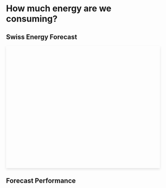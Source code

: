 # How much energy are we consuming?

## Swiss Energy Forecast
<div id="last-updated"></div>
<div id="plotly-chart" style="width: 100%; height: 400px; box-shadow: 0px 4px 8px rgba(0, 0, 0, 0.1);"></div>

<script>
    async function fetchLastUpdated() {
        try {
            const response = await fetch('https://vps.arthurgassner.ch/latest-forecast-ts');
            if (!response.ok) {
                throw new Error('Network response was not ok: ' + response.statusText);
            }

            const data = await response.json();
            displayLastUpdated(data.latest_forecast_ts);
        } catch (error) {
            console.error('Error fetching data:', error);
            document.getElementById('last-updated').textContent = 'Error fetching last updated time.';
        }
    }

    function displayLastUpdated(timestamp) {
        const lastUpdatedDate = new Date(timestamp * 1000); // Convert from seconds to milliseconds
        const timeAgo = timeSince(lastUpdatedDate);
        document.getElementById('last-updated').textContent = `Last update: ${timeAgo} ago`;
    }

    function timeSince(date) {
        const now = new Date();
        const seconds = Math.floor((now - date) / 1000);
        let interval = Math.floor(seconds / 31536000);

        if (interval > 1) return interval + " years";
        interval = Math.floor(seconds / 2592000);
        if (interval > 1) return interval + " months";
        interval = Math.floor(seconds / 86400);
        if (interval > 1) return interval + " days";
        interval = Math.floor(seconds / 3600);
        if (interval > 1) return interval + " hours";
        interval = Math.floor(seconds / 60);
        if (interval > 1) return interval + " minutes";
        return seconds + " seconds";
    }

    // Fetch the last updated timestamp when the DOM content is loaded
    document.addEventListener("DOMContentLoaded", fetchLastUpdated);
</script>

<script>
  // Fetch latest forecast data (GET request)
  async function fetchForecastData() {
    const response = await fetch('https://vps.arthurgassner.ch/latest-forecast');
    if (!response.ok) {
      throw new Error('Network response was not ok: ' + response.statusText);
    }
    return response.json();
  }

  // Fetch ENTSOE loads data (POST request)
  async function fetchEntsoeLoads() {
    const response = await fetch('https://vps.arthurgassner.ch/entsoe-loads', {
      method: 'POST',
      headers: {
        'Content-Type': 'application/json'
      },
      body: JSON.stringify({ "n_days": 3, "n_hours": 1 })
    });
    if (!response.ok) {
      throw new Error('Network response was not ok: ' + response.statusText);
    }
    return response.json();
  }

  // Create Plotly traces with 24h future time adjustment
  function createTraces(forecastData, entsoeData) {
    const oneDayInMilliseconds = 24 * 60 * 60 * 1000;

    const actualLoadTrace = {
      x: entsoeData.timestamps.map(t => new Date(new Date(t).getTime() + oneDayInMilliseconds)), // Shift 24h into the future
      y: entsoeData['24h_later_load'],
      mode: 'lines',
      type: 'scatter',
      name: 'Actual Load [MW]'
    };

    const officialForecastTrace = {
      x: entsoeData.timestamps.map(t => new Date(new Date(t).getTime() + oneDayInMilliseconds)), // Shift 24h into the future
      y: entsoeData['24h_later_forecast'],
      mode: 'lines',
      type: 'scatter',
      name: 'ENTSO-E\'s previous-day forecasted load [MW]',
      opacity: 0.3,
    };

    const ourForecastTrace = {
      x: forecastData.timestamps.map(t => new Date(new Date(t).getTime() + oneDayInMilliseconds)), // Shift 24h into the future
      y: forecastData.predicted_24h_later_load.map(y => Math.round(y)),
      mode: 'lines',
      type: 'scatter',
      name: 'Our previous-day forecasted load [MW]'
    };

    return [actualLoadTrace, officialForecastTrace, ourForecastTrace];
  }

  // Create Plotly layout with the vertical line and "Now" text
  function createLayout() {
      const currentTime = new Date(); // Get current time
      return {
          title: 'Load and forecasted load [MW]',
          xaxis: { title: 'Time' },
          yaxis: { title: 'Load [MW]' },
          plot_bgcolor: '#1e1e1e', // Dark background for the plot area
          paper_bgcolor: '#1e1e1e', // Dark background for the plot area
          font: { color: '#ffffff' }, // White font for better contrast
          legend: {
              orientation: 'h',
              yanchor: 'top',
              y: 1.2,
              xanchor: 'center',
              x: .85
          },
          shapes: [
              {
                  type: 'line',
                  x0: currentTime,   // Start point of the line (current time)
                  x1: currentTime,   // End point of the line (same, to make it vertical)
                  y0: 0,             // Y-axis start (bottom of the plot)
                  y1: 1,             // Y-axis end (top of the plot, in relative units)
                  xref: 'x',         // Reference to the x-axis
                  yref: 'paper',     // Reference to the full plot height
                  line: {
                      color: 'rgba(255, 0, 0, 0.5)', // Red color with 50% opacity
                      width: 2,
                      dash: 'dot'                   // Dashed line style
                  }
              }
          ],
          annotations: [
              {
                  x: currentTime,         // Position the annotation at the current time on the x-axis
                  y: 0,                   // Position near the bottom of the plot
                  xref: 'x',              // X-axis reference
                  yref: 'paper',          // Y-axis reference in plot height units
                  text: 'Now',            // The label text
                  showarrow: false,       // No arrow pointing to the label
                  xanchor: 'left',        // Anchor text to the left of the point
                  yanchor: 'bottom',      // Anchor text to the bottom
                  font: {
                      color: 'rgba(255, 0, 0, 0.9)', // Slightly more opaque red for the text
                      size: 12                       // Font size for the label
                  }
              }
          ]
      };
  }

  // Render the Plotly chart
  function renderChart(forecastData, entsoeData) {
    const traces = createTraces(forecastData, entsoeData);
    const layout = createLayout();
    Plotly.newPlot('plotly-chart', traces, layout);
  }

  // Main function to fetch data and render chart
  async function main() {
    try {
      const forecastData = await fetchForecastData();
      const entsoeData = await fetchEntsoeLoads();
      console.log(forecastData)
      console.log(entsoeData)
      renderChart(forecastData, entsoeData);
    } catch (error) {
      console.error('Error fetching data:', error);
    }
  }

  // Initialize when DOM content is loaded
  document.addEventListener("DOMContentLoaded", main);
</script>

## Forecast Performance 
<div id="plotly-bar-chart"></div>

<script>
// Fetch MAPE data (GET request)
async function fetchMapeData() {
    const response = await fetch('https://vps.arthurgassner.ch/latest-mape');
    if (!response.ok) {
        throw new Error('Network response was not ok: ' + response.statusText);
    }
    return response.json();
}

// Create Plotly traces for the bar plot
function createBarTraces(mapeData) {
    // Extract durations and MAPE values
    const durationsEntsoe = Object.keys(mapeData.entsoe_model).map(duration => {
        if (duration === '7d') return '1 week';
        if (duration === '4w') return '1 month';
        return duration;
    }); // ['1h', '24h', '1 week', '1 month']
    
    const mapeEntsoe = Object.values(mapeData.entsoe_model);    // Corresponding MAPE values

    const durationsOurModel = Object.keys(mapeData.our_model).map(duration => {
        if (duration === '7d') return '1 week';
        if (duration === '4w') return '1 month';
        return duration;
    });  // ['1h', '24h', '1 week', '1 month']
    
    const mapeOurModel = Object.values(mapeData.our_model);     // Corresponding MAPE values

    // Calculate error bars for Our Model
    const errorBars = durationsOurModel.map((duration, index) => {
        // Check if the duration is "1 week" or "1 month" and apply 10% error
        if (duration === '1 week' || duration === '1 month') {
            return 0.05 * mapeOurModel[index]; // 10% of the MAPE value
        }
        return 0; // No error for other durations
    });

    // Trace for ENTSOE model
    const entsoeTrace = {
        x: durationsEntsoe,
        y: mapeEntsoe,
        name: "ENTSO-E's Model",
        type: 'bar'
    };

    // Trace for Our model with error bars
    const ourModelTrace = {
        x: durationsOurModel,
        y: mapeOurModel,
        name: 'Our Model',
        type: 'bar',
        error_y: {
            type: 'data', // Error values based on data
            array: errorBars,
            visible: true // Show the error bars
        }
    };

    return [entsoeTrace, ourModelTrace];
}


// Create layout for the bar plot
function createBarLayout() {
    return {
        title: 'MAPE comparision between ENTSO-E\'s model and our model<br> <small>Lower MAPE is better</small>',
        xaxis: { title: 'Duration' },
        yaxis: { title: 'MAPE (%)' },
        barmode: 'group', // Group bars for comparison
        plot_bgcolor: '#1e1e1e', // Dark background for the plot area
        paper_bgcolor: '#1e1e1e', // Dark background for the plot area
        font: { color: '#ffffff' }, // White font for better contrast
        legend: {
            xanchor: 'center',
            yanchor: 'top',
            y: 1.15,
            x: 0.5,
            orientation: 'h'
        }
    };
}

// Render the Plotly chart
function renderBarChart(mapeData) {
    const traces = createBarTraces(mapeData);
    const layout = createBarLayout();
    Plotly.newPlot('plotly-bar-chart', traces, layout);
}

// Main function to fetch data and render chart
async function main() {
    try {
        const mapeData = await fetchMapeData();
        renderBarChart(mapeData);
    } catch (error) {
        console.error('Error fetching data:', error);
    }
}

// Initialize when DOM content is loaded
document.addEventListener("DOMContentLoaded", main);
</script>